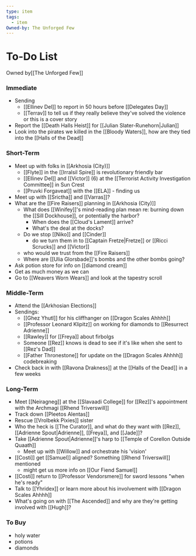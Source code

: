 ```yaml
---
type: item
tags:
  - item
Owned-by: The Unforged Few
---
```


# To-Do List
<span class="dataview inline-field"><span class="inline-field-key">Owned by</span><span class="inline-field-value">[[The Unforged Few]]</span></span>

### Immediate
* Sending
	* [[Ellinev Del]] to report in 50 hours before [[Delegates Day]]
	* [[Terrav]] to tell us if they really believe they've solved the violence or this is a cover story
* Report the [[Death Halls Heist]] for [[Julian Slater-Runehorn|Julian]]
* Look into the pirates we killed in the [[Bloody Waters]], how are they tied into the [[Halls of the Dead]]

### Short-Term
* Meet up with folks in [[Arkhosia (City)]]
	* [[Flyte]] in the [[Irralsil Spire]] is revolutionary friendly bar
	* [[Ellinev Del]] and [[Victor]] (6) at the [[Terrorist Activity Investigation  Committee]] in Sun Crest
	* [[Pruvki Forgaveat]] with the [[ELA]] - finding us
* Meet up with [[Srictha]] and [[Varras]]?
* What are the [[Fire Raisers]] planning in [[Arkhosia (City)]]
	* What does [[Winifey]]'s mind-reading plan mean re: burning down the [[Sill Dockhouse]], or potentially the harbor? 
		* When does the [[Cloud's Lament]] arrive? 
		* What's the deal at the docks?
	* Do we stop [[Niko]] and [[Cinder]]
		* do we turn them in to [[Captain Fretze|Fretze]] or [[Ricci Scrucks]] and [[Victor]]
	* who would we trust from the [[Fire Raisers]]
	* Where are [[Ulia Glorsbade]]'s bombs and the other bombs going?
* Ask potion store for info on [[diamond cream]]
* Get as much money as we can
* Go to [[Weavers Worn Wears]] and look at the tapestry scroll


### Middle-Term
* Attend the [[Arkhosian Elections]]
* Sendings:
	* [[Ghez Yhutl]] for his cliffhanger on [[Dragon Scales Ahhhh]]
	* [[Professor Leonard Klipitz]] on working for diamonds to [[Resurrect Adrienne]]
	* [[Rawley]] for [[Freya]] about firbolgs
	* Someone [[Rez]] knows is dead to see if it's like when she sent to [[Rez's Dad]]
	* [[Father Thronestone]] for update on the [[Dragon Scales Ahhhh]] codebreaking
* Check back in with [[Ravona Drakness]] at the [[Halls of the Dead]] in a few weeks


### Long-Term
* Meet [[Neiragneg]] at the [[Slavaadi College]] for [[Rez]]'s appointment with the Archmagi [[Rhend Triverswill]]
* Track down [[Pleetos Alentas]]
* Rescue [[Vrolbekk Pixies]] sister
* Who the heck is [[The Curator]], and what do they want with [[Rez]], [[Adrienne Spout|Adrienne]], [[Freya]], and [[Jade]]? 
* Take [[Adrienne Spout|Adrienne]]'s harp to [[Temple of Corellon Outside Quaath]]
	* Meet up with [[Willow]] and orchestrate his 'vision'
* [[Costi]] get [[Samuel]] aligned? Something [[Rhend Triverswill]] mentioned
	* might get us more info on [[Our Fiend Samuel]]
*  [[Costi]] return to [[Professor Vendorsmere]] for sword lessons "when he's ready"
* Talk to [[Yhridex]] or learn more about his involvement with [[Dragon Scales Ahhhh]]
* What's going on with [[The Ascended]] and why are they're getting involved with [[Hugh]]?

### To Buy
* holy water
* potions
* diamonds

